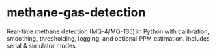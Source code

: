 # methane-gas-detection
Real-time methane detection (MQ-4/MQ-135) in Python with calibration, smoothing, thresholding, logging, and optional PPM estimation. Includes serial &amp; simulator modes.
